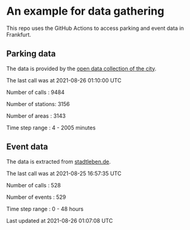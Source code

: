# An example for data gathering

This repo uses the GitHub Actions to access parking and event data in Frankfurt.

## Parking data
The data is provided by the [open data collection of the city](https://www.offenedaten.frankfurt.de/).

The last call was at 2021-08-26 01:10:00 UTC

Number of calls   : 9484

Number of stations: 3156

Number of areas   : 3143

Time step range   :    4 - 2005 minutes


## Event data
The data is extracted from [stadtleben.de](https://stadtleben.de/frankfurt/).

The last call was at 2021-08-25 16:57:35 UTC

Number of calls   : 528

Number of events  : 529

Time step range   :   0 -  48 hours


Last updated at 2021-08-26 01:07:08 UTC
